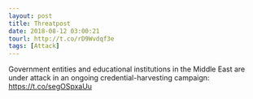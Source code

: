 ```yaml
---
layout: post
title: Threatpost
date: 2018-08-12 03:00:21
tourl: http://t.co/rD9Wvdqf3e
tags: [Attack]
---
```

Government entities and educational institutions in the Middle East are under attack in an ongoing credential-harvesting campaign: https://t.co/segOSpxaUu